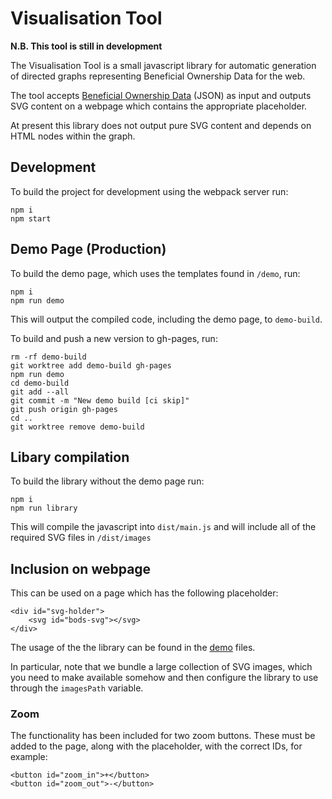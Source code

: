 # Visualisation Tool

**N.B. This tool is still in development**

The Visualisation Tool is a small javascript library for automatic generation of directed graphs representing Beneficial Ownership Data for the web.

The tool accepts [Beneficial Ownership Data](http://standard.openownership.org/) (JSON) as input and outputs SVG content on a webpage which contains the appropriate placeholder.

At present this library does not output pure SVG content and depends on HTML nodes within the graph.

## Development
To build the project for development using the webpack server run:

```
npm i
npm start
```

## Demo Page (Production)
To build the demo page, which uses the templates found in `/demo`, run:

```
npm i
npm run demo
```
This will output the compiled code, including the demo page, to `demo-build`.

To build and push a new version to gh-pages, run:
```
rm -rf demo-build
git worktree add demo-build gh-pages
npm run demo
cd demo-build
git add --all
git commit -m "New demo build [ci skip]"
git push origin gh-pages
cd ..
git worktree remove demo-build
```

## Libary compilation
To build the library without the demo page run:

```
npm i
npm run library
```
This will compile the javascript into `dist/main.js` and will include all of the required SVG files in `/dist/images`

## Inclusion on webpage

This can be used on a page which has the following placeholder:

```
<div id="svg-holder">
    <svg id="bods-svg"></svg>
</div>
```
The usage of the the library can be found in the [demo](demo/) files.

In particular, note that we bundle a large collection of SVG images, which you
need to make available somehow and then configure the library to use through the
`imagesPath` variable.

### Zoom

The functionality has been included for two zoom buttons. These must be added to the page, along with the placeholder, with the correct IDs, for example:

```
<button id="zoom_in">+</button>
<button id="zoom_out">-</button>
```
